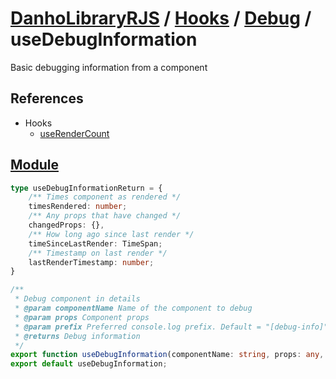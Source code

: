 # [DanhoLibraryRJS](../../index.md) / [Hooks](../index.md) / [Debug](./index.md) / useDebugInformation
Basic debugging information from a component

## References
* Hooks
    * [useRenderCount](./useRenderCount.md)

## [Module](../../../src/hooks/debug/useDebugInformation.ts)
```ts
type useDebugInformationReturn = {
    /** Times component as rendered */
    timesRendered: number;
    /** Any props that have changed */
    changedProps: {},
    /** How long ago since last render */
    timeSinceLastRender: TimeSpan;
    /** Timestamp on last render */
    lastRenderTimestamp: number;
}

/**
 * Debug component in details
 * @param componentName Name of the component to debug
 * @param props Component props
 * @param prefix Preferred console.log prefix. Default = "[debug-info]"
 * @returns Debug information
 */
export function useDebugInformation(componentName: string, props: any, prefix = "[debug-info]"): useDebugInformationReturn;
export default useDebugInformation;
```